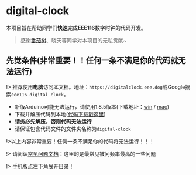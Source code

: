 # digital-clock

本项目旨在帮助同学们**快速**完成**EEE116**数字时钟的代码开发。
> 感谢[番茄树](https://tomatotrees.xyz)、晓天等同学对本项目的无私贡献~

## 先觉条件(非常重要！！任何一条不满足你的代码就无法运行)
!> 推荐使用**电脑**访问本文档。地址：`https://digitalclock.eee.dog`或Google搜索`eee116 digital clock`。
 - 新版Arduino可能无法运行，请使用1.8.5版本(下载地址：[win](https://cloud.yimian.xyz/install/arduino/1.8.5/arduino-1.8.5-windows.zip) / [mac](https://cloud.yimian.xyz/install/arduino/1.8.5/arduino-1.8.5-macosx.zip))
 - 下载并解压代码到本地([代码下载戳这里](https://cloud.yimian.xyz/package/iotcat/digital-clock/digital-clock.zip))
 - **请务必先解压，否则代码无法运行**
 - 请保证包含代码文件的文件夹名称为`digital-clock`

!>以上内容非常重要！任何一条不满足你的代码将无法运行！！！

!> 请阅读[常见问题文档](/qa)：这里的是最常见被问频率最高的一些问题

!> 手机版点左下角展开目录！
